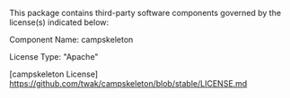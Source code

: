 This package contains third-party software components governed by the license(s) indicated below:

Component Name: campskeleton

License Type: "Apache"

[campskeleton License] https://github.com/twak/campskeleton/blob/stable/LICENSE.md